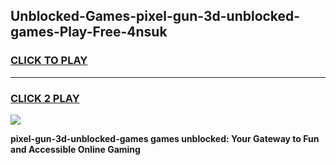 
## Unblocked-Games-pixel-gun-3d-unblocked-games-Play-Free-4nsuk
<h3>
<a href="https://premium76.site?title=pixel-gun-3d-unblocked-games&ref=10A">CLICK TO PLAY</a></h3>
<hr>

<h3>
<a href="https://premium76.site?title=pixel-gun-3d-unblocked-games&ref=10A">CLICK 2 PLAY</a>
  
</h3>

<a href="https://premium76.site?title=pixel-gun-3d-unblocked-games&ref=10A"><img src="https://clearcache.store/games.png"></a>


**pixel-gun-3d-unblocked-games games unblocked: Your Gateway to Fun and Accessible Online Gaming**

